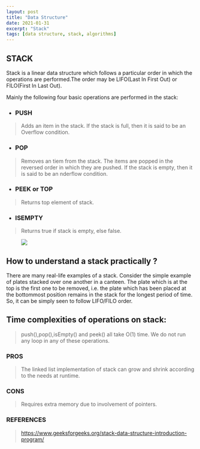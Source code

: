 ```yaml
---
layout: post
title: "Data Structure"
date: 2021-01-31
excerpt: "Stack"
tags: [data structure, stack, algorithms]
---
```


## STACK
Stack is a linear data structure which follows a particular order in which the operations are performed.The order may be LIFO(Last In First Out) or FILO(First In Last Out).

Mainly the following four basic operations are performed in the stack:
* ### PUSH
>Adds an item in the stack. If the stack is full, then it is said to be an Overflow condition.

* ### POP
>Removes an tiem from the stack. The items are popped in the reversed order in which they are pushed. If the stack is empty, then it is said to be an nderflow condition.

* ### PEEK or TOP
>Returns top element of stack.

* ### ISEMPTY
>Returns true if stack is empty, else false.

<figure>
	<a href="https://www.geeksforgeeks.org/wp-content/uploads/gq/2013/03/stack.png"><img src="https://www.geeksforgeeks.org/wp-content/uploads/gq/2013/03/stack.png"></a>
</figure>

## How to understand a stack practically ?
There are many real-life examples of a stack. Consider the simple example of plates stacked over one another in a canteen. The plate which is at the top is the first one to be removed, i.e. the plate which has been placed at the bottommost position remains in the stack for the longest period of time. So, it can be simply seen to follow LIFO/FILO order.

## Time complexities of operations on stack:
>push(),pop(),isEmpty() and peek() all take O(1) time. We do not run any loop in any of these operations.

### PROS
>The linked list implementation of stack can grow and shrink according to the needs at runtime.

### CONS
>Requires extra memory due to involvement of pointers.

### REFERENCES
>https://www.geeksforgeeks.org/stack-data-structure-introduction-program/